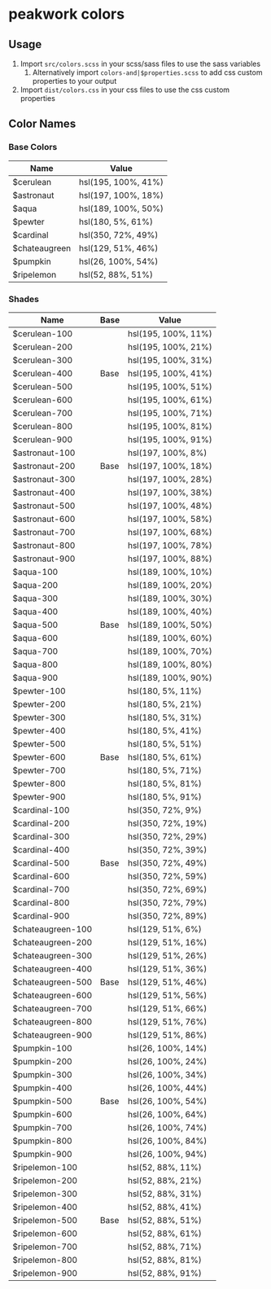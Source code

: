 # peakwork colors

## Usage

1. Import `src/colors.scss` in your scss/sass files to use the sass variables
   1. Alternatively import `colors-and|$properties.scss` to add css custom properties to your output
2. Import `dist/colors.css` in your css files to use the css custom properties

## Color Names

### Base Colors

|Name|Value|
|---|---|
|$cerulean | hsl(195, 100%, 41%)|
|$astronaut | hsl(197, 100%, 18%)|
|$aqua | hsl(189, 100%, 50%)|
|$pewter | hsl(180, 5%, 61%)|
|$cardinal | hsl(350, 72%, 49%)|
|$chateaugreen | hsl(129, 51%, 46%)|
|$pumpkin | hsl(26, 100%, 54%)|
|$ripelemon | hsl(52, 88%, 51%)|

### Shades

|Name|Base|Value|
|---|---|---|
|$cerulean-100 | | hsl(195, 100%, 11%)|
|$cerulean-200 | | hsl(195, 100%, 21%)|
|$cerulean-300 | | hsl(195, 100%, 31%)|
|$cerulean-400 | Base | hsl(195, 100%, 41%)|
|$cerulean-500 | | hsl(195, 100%, 51%)|
|$cerulean-600 | | hsl(195, 100%, 61%)|
|$cerulean-700 | | hsl(195, 100%, 71%)|
|$cerulean-800 | | hsl(195, 100%, 81%)|
|$cerulean-900 | | hsl(195, 100%, 91%)|
|$astronaut-100 | | hsl(197, 100%, 8%)|
|$astronaut-200 | Base | hsl(197, 100%, 18%)|
|$astronaut-300 | | hsl(197, 100%, 28%)|
|$astronaut-400 | | hsl(197, 100%, 38%)|
|$astronaut-500 | | hsl(197, 100%, 48%)|
|$astronaut-600 | | hsl(197, 100%, 58%)|
|$astronaut-700 | | hsl(197, 100%, 68%)|
|$astronaut-800 | | hsl(197, 100%, 78%)|
|$astronaut-900 | | hsl(197, 100%, 88%)|
|$aqua-100 | | hsl(189, 100%, 10%)|
|$aqua-200 | | hsl(189, 100%, 20%)|
|$aqua-300 | | hsl(189, 100%, 30%)|
|$aqua-400 | | hsl(189, 100%, 40%)|
|$aqua-500 | Base | hsl(189, 100%, 50%)|
|$aqua-600 | | hsl(189, 100%, 60%)|
|$aqua-700 | | hsl(189, 100%, 70%)|
|$aqua-800 | | hsl(189, 100%, 80%)|
|$aqua-900 | | hsl(189, 100%, 90%)|
|$pewter-100 | | hsl(180, 5%, 11%)|
|$pewter-200 | | hsl(180, 5%, 21%)|
|$pewter-300 | | hsl(180, 5%, 31%)|
|$pewter-400 | | hsl(180, 5%, 41%)|
|$pewter-500 | | hsl(180, 5%, 51%)|
|$pewter-600 | Base | hsl(180, 5%, 61%)|
|$pewter-700 | | hsl(180, 5%, 71%)|
|$pewter-800 | | hsl(180, 5%, 81%)|
|$pewter-900 | | hsl(180, 5%, 91%)|
|$cardinal-100 | | hsl(350, 72%, 9%)|
|$cardinal-200 | | hsl(350, 72%, 19%)|
|$cardinal-300 | | hsl(350, 72%, 29%)|
|$cardinal-400 | | hsl(350, 72%, 39%)|
|$cardinal-500 | Base | hsl(350, 72%, 49%)|
|$cardinal-600 | | hsl(350, 72%, 59%)|
|$cardinal-700 | | hsl(350, 72%, 69%)|
|$cardinal-800 | | hsl(350, 72%, 79%)|
|$cardinal-900 | | hsl(350, 72%, 89%)|
|$chateaugreen-100 | | hsl(129, 51%, 6%)|
|$chateaugreen-200 | | hsl(129, 51%, 16%)|
|$chateaugreen-300 | | hsl(129, 51%, 26%)|
|$chateaugreen-400 | | hsl(129, 51%, 36%)|
|$chateaugreen-500 | Base | hsl(129, 51%, 46%)|
|$chateaugreen-600 | | hsl(129, 51%, 56%)|
|$chateaugreen-700 | | hsl(129, 51%, 66%)|
|$chateaugreen-800 | | hsl(129, 51%, 76%)|
|$chateaugreen-900 | | hsl(129, 51%, 86%)|
|$pumpkin-100 | | hsl(26, 100%, 14%)|
|$pumpkin-200 | | hsl(26, 100%, 24%)|
|$pumpkin-300 | | hsl(26, 100%, 34%)|
|$pumpkin-400 | | hsl(26, 100%, 44%)|
|$pumpkin-500 | Base | hsl(26, 100%, 54%)|
|$pumpkin-600 | | hsl(26, 100%, 64%)|
|$pumpkin-700 | | hsl(26, 100%, 74%)|
|$pumpkin-800 | | hsl(26, 100%, 84%)|
|$pumpkin-900 | | hsl(26, 100%, 94%)|
|$ripelemon-100 | | hsl(52, 88%, 11%)|
|$ripelemon-200 | | hsl(52, 88%, 21%)|
|$ripelemon-300 | | hsl(52, 88%, 31%)|
|$ripelemon-400 | | hsl(52, 88%, 41%)|
|$ripelemon-500 | Base | hsl(52, 88%, 51%)|
|$ripelemon-600 | | hsl(52, 88%, 61%)|
|$ripelemon-700 | | hsl(52, 88%, 71%)|
|$ripelemon-800 | | hsl(52, 88%, 81%)|
|$ripelemon-900 | | hsl(52, 88%, 91%)|